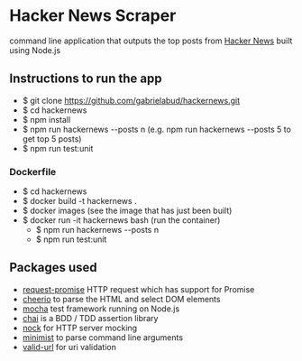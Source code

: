 # Hacker News Scraper
command line application that outputs the top posts from [Hacker News](https://news.ycombinator.com/) built using Node.js

## Instructions to run the app
- $ git clone https://github.com/gabrielabud/hackernews.git
- $ cd hackernews
- $ npm install
- $ npm run hackernews --posts n (e.g. npm run hackernews --posts 5 to get top 5 posts)
- $ npm run test:unit

### Dockerfile
- $ cd hackernews
- $ docker build -t hackernews .
- $ docker images (see the image that has just been built)
- $ docker run -it hackernews bash (run the container)
  - $ npm run hackernews --posts n 
  - $ npm run test:unit

## Packages used
- [request-promise](https://www.npmjs.com/package/request-promise) HTTP request which has support for Promise
- [cheerio](https://www.npmjs.com/package/cheerio) to parse the HTML and select DOM elements 
- [mocha](https://mochajs.org/) test framework running on Node.js
- [chai](https://www.chaijs.com/) is a BDD / TDD assertion library
- [nock](https://www.npmjs.com/package/nock) for HTTP server mocking
- [minimist](https://www.npmjs.com/package/minimist) to parse command line arguments
- [valid-url](https://www.npmjs.com/package/valid-url) for uri validation






 
